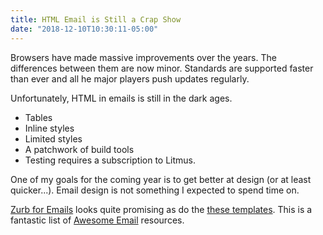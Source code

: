 ```yaml
---
title: HTML Email is Still a Crap Show
date: "2018-12-10T10:30:11-05:00"
---
```


Browsers have made massive improvements over the years. The differences between them are now minor. Standards are supported faster than ever and all he major players push updates regularly.

Unfortunately, HTML in emails is still in the dark ages.

- Tables
- Inline styles
- Limited styles
- A patchwork of build tools
- Testing requires a subscription to Litmus.

One of my goals for the coming year is to get better at design (or at least quicker...). Email design is not something I expected to spend time on.

[Zurb for Emails][1] looks quite promising as do the [these templates][2]. This is a fantastic list of [Awesome Email][3] resources.

[1]: https://foundation.zurb.com/emails.html
[2]: https://htmlemail.io/
[3]: https://github.com/leemunroe/awesome-emails
